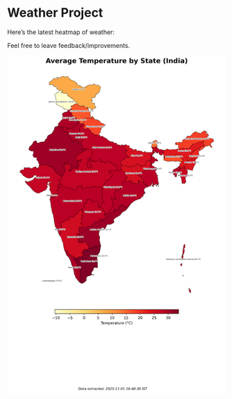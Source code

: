 # Weather Project

Here’s the latest heatmap of weather:

Feel free to leave feedback/improvements.

![India Heatmap](docs/assets/india_heatmap.png?v=05EAA9)

